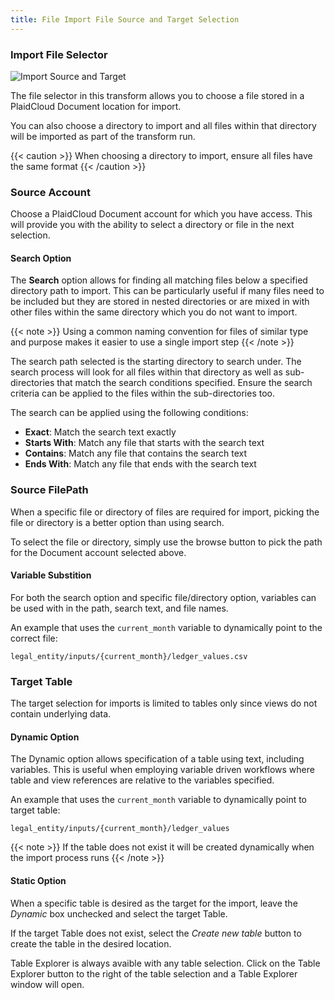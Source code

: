 ```yaml
---
title: File Import File Source and Target Selection
---
```


### Import File Selector

![Import Source and Target](/images/import_file_source_target.png)

The file selector in this transform allows you to choose a file stored in a PlaidCloud Document location for import.

You can also choose a directory to import and all files within that directory will be imported as part of the transform run.

{{< caution >}}
When choosing a directory to import, ensure all files have the same format
{{< /caution >}}

### Source Account

Choose a PlaidCloud Document account for which you have access.  This will provide you with the ability to select a directory or file in the next selection.

#### Search Option

The **Search** option allows for finding all matching files below a specified directory path to import.  This can be particularly useful if many files need to be
included but they are stored in nested directories or are mixed in with other files within the same directory which you do not want to import.

{{< note >}}
Using a common naming convention for files of similar type and purpose makes it easier to use a single import step
{{< /note >}}

The search path selected is the starting directory to search under.  The search process will look for all files within that directory as well as sub-directories that
match the search conditions specified.  Ensure the search criteria can be applied to the files within the sub-directories too.

The search can be applied using the following conditions:
 * **Exact**: Match the search text exactly
 * **Starts With**: Match any file that starts with the search text
 * **Contains**: Match any file that contains the search text
 * **Ends With**: Match any file that ends with the search text

### Source FilePath

When a specific file or directory of files are required for import, picking the file or directory is a better option than using search.

To select the file or directory, simply use the browse button to pick the path for the Document account selected above.

#### Variable Substition

For both the search option and specific file/directory option, variables can be used with in the path, search text, and file names.

An example that uses the `current_month` variable to dynamically point to the correct file:

```
legal_entity/inputs/{current_month}/ledger_values.csv

```
### Target Table

The target selection for imports is limited to tables only since views do not contain underlying data.

#### Dynamic Option

The Dynamic option allows specification of a table using text, including variables.  This is useful when employing
variable driven workflows where table and view references are relative to the variables specified.

An example that uses the `current_month` variable to dynamically point to target table:

```
legal_entity/inputs/{current_month}/ledger_values
```

{{< note >}}
If the table does not exist it will be created dynamically when the import process runs
{{< /note >}}

#### Static Option

When a specific table is desired as the target for the import, leave the *Dynamic* box unchecked and select the target Table.

If the target Table does not exist, select the *Create new table* button to create the table in the desired location.

Table Explorer is always avaible with any table selection.  Click on the Table Explorer button to the right of the table selection and a Table Explorer window will open.

